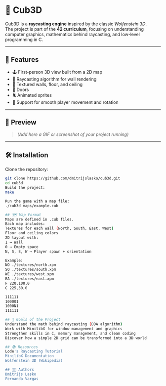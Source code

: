 # 🧊 Cub3D

Cub3D is a **raycasting engine** inspired by the classic *Wolfenstein 3D*.  
The project is part of the **42 curriculum**, focusing on understanding computer graphics, mathematics behind raycasting, and low-level programming in C.

---

## 🚀 Features

- 🕹️ First-person 3D view built from a 2D map
- 🔦 Raycasting algorithm for wall rendering
- 🎨 Textured walls, floor, and ceiling
- 🚪 Doors
- 🐈 Animated sprites
- 🎵 Support for smooth player movement and rotation

---

## 📸 Preview

> *(Add here a GIF or screenshot of your project running)*

---

## 🛠️ Installation

Clone the repository:

```bash
git clone https://github.com/dmitrijslasko/cub3d.git
cd cub3d
Build the project:
make

Run the game with a map file:
./cub3d maps/example.cub

## 🗺️ Map Format
Maps are defined in .cub files.
Each map includes:
Textures for each wall (North, South, East, West)
Floor and ceiling colors
2D layout with:
1 → Wall
0 → Empty space
N, S, E, W → Player spawn + orientation

Example:
NO ./textures/north.xpm
SO ./textures/south.xpm
WE ./textures/west.xpm
EA ./textures/east.xpm
F 220,100,0
C 225,30,0

111111
100001
1000N1
111111

## 🎯 Goals of the Project
Understand the math behind raycasting (DDA algorithm)
Work with MinilibX for window management and graphics
Strengthen skills in C, memory management, and clean coding
Discover how a simple 2D grid can be transformed into a 3D world

## 📚 Resources
Lode's Raycasting Tutorial
MinilibX Documentation
Wolfenstein 3D (Wikipedia)

## 👨‍💻 Authors
Dmitrijs Lasko
Fernanda Vargas
